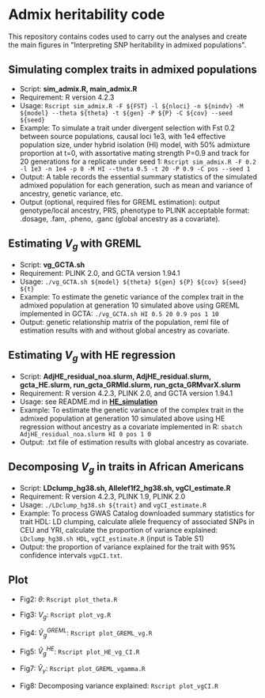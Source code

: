 # Admix heritability code
This repository contains codes used to carry out the analyses and create the main figures in "Interpreting SNP heritability in admixed populations".

## Simulating complex traits in admixed populations
* Script: **sim_admix.R, main_admix.R**
* Requirement: R version 4.2.3
* Usage: ```Rscript sim_admix.R -F ${FST} -l ${nloci} -n ${nindv} -M ${model} --theta ${theta} -t ${gen} -P ${P} -C ${cov} --seed ${seed} ```
* Example: To simulate a trait under divergent selection with Fst 0.2 between source populations, causal loci 1e3, with 1e4 effective population size, under hybrid isolation (HI) model, with 50% admixture proportion at t=0, with assortative mating strength P=0.9 and track for 20 generations for a replicate under seed 1: ```Rscript sim_admix.R -F 0.2 -l 1e3 -n 1e4 -p 0 -M HI --theta 0.5 -t 20 -P 0.9 -C pos --seed 1 ```
* Output: A table records the essential summary statistics of the simulated admixed population for each generation, such as mean and variance of ancestry, genetic variance, etc.
* Output (optional, required files for GREML estimation): output genotype/local ancestry, PRS, phenotype to PLINK acceptable format: .dosage, .fam, .pheno, .ganc (global ancestry as a covariate).

## Estimating ${V}_g$ with GREML 
* Script: **vg_GCTA.sh**
* Requirement: PLINK 2.0, and GCTA version 1.94.1
* Usage: ```./vg_GCTA.sh ${model} ${theta} ${gen} ${P} ${cov} ${seed} ${t}```
* Example: To estimate the genetic variance of the complex trait in the admixed population at generation 10 simulated above using GREML implemented in GCTA: ```./vg_GCTA.sh HI 0.5 20 0.9 pos 1 10```
* Output: genetic relationship matrix of the population, reml file of estimation results with and without global ancestry as covariate.

## Estimating ${V}_g$ with HE regression 
* Script: **AdjHE_residual_noa.slurm, AdjHE_residual.slurm, gcta_HE.slurm, run_gcta_GRMld.slurm, run_gcta_GRMvarX.slurm**
* Requirement: R version 4.2.3, PLINK 2.0, and GCTA version 1.94.1
* Usage: see README.md in [**HE_simulation**](https://github.com/jinguohuang/admix_heritability/tree/master/code/HE_simulation)
* Example: To estimate the genetic variance of the complex trait in the admixed population at generation 10 simulated above using HE regression without ancestry as a covariate implemented in R: ```sbatch AdjHE_residual_noa.slurm HI 0 pos 1 0```
* Output: .txt file of estimation results with global ancestry as covariate.

## Decomposing ${V}_g$ in traits in African Americans
* Script: **LDclump_hg38.sh, Allelef1f2_hg38.sh, vgCI_estimate.R**
* Requirement: R version 4.2.3, PLINK 1.9, PLINK 2.0
* Usage: ```./LDclump_hg38.sh ${trait}``` and ```vgCI_estimate.R``` 
* Example: To process GWAS Catalog downloaded summary statistics for trait HDL: LD clumping, calculate allele frequency of associated SNPs in CEU and YRI, calculate the proportion of variance explained: ```LDclump_hg38.sh HDL```, ```vgCI_estimate.R``` (input is Table S1) 
* Output: the proportion of variance explained for the trait with 95% confidence intervals ```vgpCI.txt```.

## Plot

* Fig2: ${\theta}$: ```Rscript plot_theta.R ```

* Fig3: ${V}_g$: ```Rscript plot_vg.R```

* Fig4: $\hat{V}_g^{GREML}$: ```Rscript plot_GREML_vg.R```

* Fig5: $\hat{V}_g^{HE}$: ```Rscript plot_HE_vg_CI.R```

* Fig7: $\hat{V}_{\gamma}$: ```Rscript plot_GREML_vgamma.R```

* Fig8: Decomposing variance explained: ```Rscript plot_vgCI.R```
